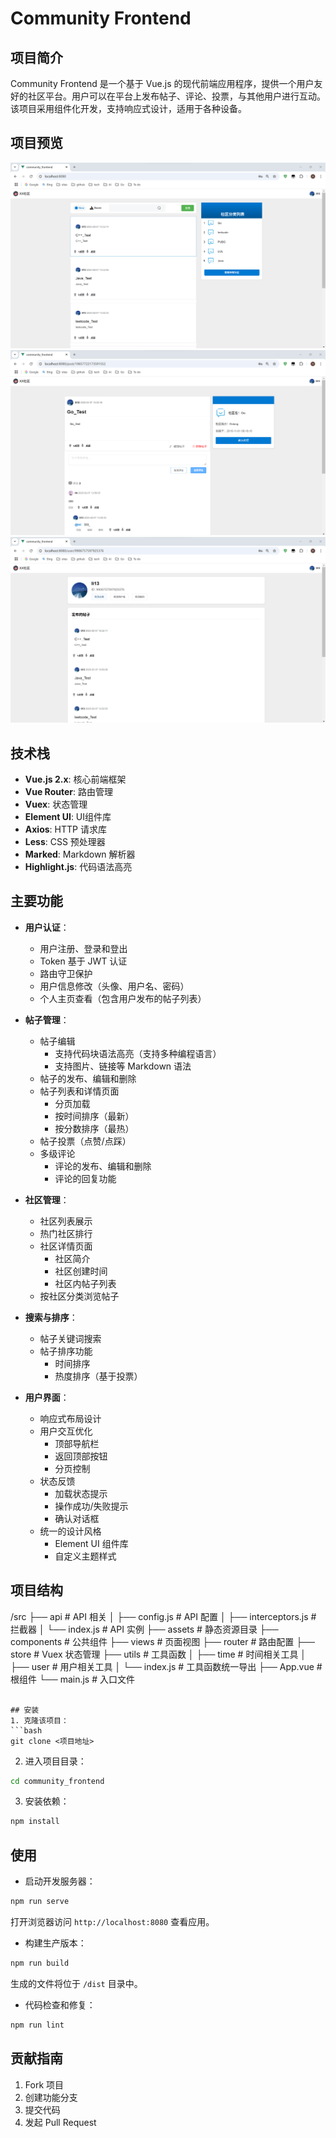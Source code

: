 # Community Frontend

## 项目简介
Community Frontend 是一个基于 Vue.js 的现代前端应用程序，提供一个用户友好的社区平台。用户可以在平台上发布帖子、评论、投票，与其他用户进行互动。该项目采用组件化开发，支持响应式设计，适用于各种设备。

## 项目预览
![image](./src/assets/images/1.png)
![image](./src/assets/images/2.png)
![image](./src/assets/images/3.png)

## 技术栈
- **Vue.js 2.x**: 核心前端框架
- **Vue Router**: 路由管理
- **Vuex**: 状态管理
- **Element UI**: UI组件库
- **Axios**: HTTP 请求库
- **Less**: CSS 预处理器
- **Marked**: Markdown 解析器
- **Highlight.js**: 代码语法高亮

## 主要功能

- **用户认证**：
  - 用户注册、登录和登出
  - Token 基于 JWT 认证
  - 路由守卫保护
  - 用户信息修改（头像、用户名、密码）
  - 个人主页查看（包含用户发布的帖子列表）

- **帖子管理**：
  - 帖子编辑
    - 支持代码块语法高亮（支持多种编程语言）
    - 支持图片、链接等 Markdown 语法
  - 帖子的发布、编辑和删除
  - 帖子列表和详情页面
    - 分页加载
    - 按时间排序（最新）
    - 按分数排序（最热）
  - 帖子投票（点赞/点踩）
  - 多级评论
    - 评论的发布、编辑和删除
    - 评论的回复功能

- **社区管理**：
  - 社区列表展示
  - 热门社区排行
  - 社区详情页面
    - 社区简介
    - 社区创建时间
    - 社区内帖子列表
  - 按社区分类浏览帖子

- **搜索与排序**：
  - 帖子关键词搜索
  - 帖子排序功能
    - 时间排序
    - 热度排序（基于投票）

- **用户界面**：
  - 响应式布局设计
  - 用户交互优化
    - 顶部导航栏
    - 返回顶部按钮
    - 分页控制
  - 状态反馈
    - 加载状态提示
    - 操作成功/失败提示
    - 确认对话框
  - 统一的设计风格
    - Element UI 组件库
    - 自定义主题样式

## 项目结构
/src
  ├── api                 # API 相关
  │   ├── config.js       # API 配置
  │   ├── interceptors.js # 拦截器
  │   └── index.js        # API 实例
  ├── assets              # 静态资源目录
  ├── components          # 公共组件
  ├── views               # 页面视图
  ├── router              # 路由配置
  ├── store               # Vuex 状态管理
  ├── utils               # 工具函数
  │   ├── time            # 时间相关工具
  │   ├── user            # 用户相关工具
  │   └── index.js        # 工具函数统一导出
  ├── App.vue             # 根组件
  └── main.js             # 入口文件
```

## 安装
1. 克隆该项目：
```bash
git clone <项目地址>
```
2. 进入项目目录：
```bash
cd community_frontend
```
3. 安装依赖：
```bash
npm install
```

## 使用
- 启动开发服务器：
```bash
npm run serve
```
打开浏览器访问 `http://localhost:8080` 查看应用。

- 构建生产版本：
```bash
npm run build
```
生成的文件将位于 `/dist` 目录中。

- 代码检查和修复：
```bash
npm run lint
```

## 贡献指南

1. Fork 项目
2. 创建功能分支
3. 提交代码
4. 发起 Pull Request

